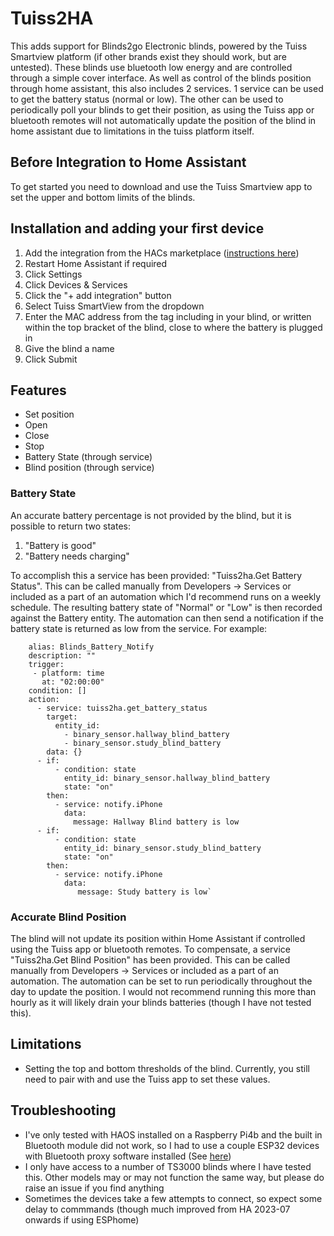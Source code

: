 # Tuiss2HA
This adds support for Blinds2go Electronic blinds, powered by the Tuiss Smartview platform (if other brands exist they should work, but are untested). These blinds use bluetooth low energy and are controlled through a simple cover interface. As well as control of the blinds position through home assistant, this also includes 2 services. 1 service can be used to get the battery status (normal or low). The other can be used to periodically poll your blinds to get their position, as using the Tuiss app or bluetooth remotes will not automatically update the position of the blind in home assistant due to limitations in the tuiss platform itself.


## Before Integration to Home Assistant ##
To get started you need to download and use the Tuiss Smartview app to set the upper and bottom limits of the blinds.

## Installation and adding your first device ##
1. Add the integration from the HACs marketplace ([instructions here](https://hacs.xyz/docs/configuration/basic))
2. Restart Home Assistant if required
3. Click Settings
4. Click Devices & Services
5. Click the "+ add integration" button
6. Select Tuiss SmartView from the dropdown
7. Enter the MAC address from the tag including in your blind, or written within the top bracket of the blind, close to where the battery is plugged in
8. Give the blind a name
9. Click Submit

## Features ##
- Set position
- Open 
- Close
- Stop
- Battery State (through service)
- Blind position (through service)

### Battery State ###
An accurate battery percentage is not provided by the blind, but it is possible to return two states:
1. "Battery is good"
2. "Battery needs charging"

To accomplish this a service has been provided: "Tuiss2ha.Get Battery Status". This can be called manually from Developers -> Services or included as a part of an automation which I'd recommend runs on a weekly schedule. The resulting battery state of "Normal" or "Low" is then recorded against the Battery entity. The automation can then send a notification if the battery state is returned as low from the service. For example:

        alias: Blinds_Battery_Notify
        description: ""
        trigger:
         - platform: time
           at: "02:00:00"
        condition: []
        action:
          - service: tuiss2ha.get_battery_status
            target:
              entity_id:
                - binary_sensor.hallway_blind_battery
                - binary_sensor.study_blind_battery
            data: {}
          - if:
              - condition: state
                entity_id: binary_sensor.hallway_blind_battery
                state: "on"
            then:
              - service: notify.iPhone
                data:
                  message: Hallway Blind battery is low
          - if:
              - condition: state
                entity_id: binary_sensor.study_blind_battery
                state: "on"
            then:
              - service: notify.iPhone
                data:
                   message: Study battery is low`


### Accurate Blind Position ###
The blind will not update its position within Home Assistant if controlled using the Tuiss app or bluetooth remotes. To compensate, a service "Tuiss2ha.Get Blind Position" has been provided. This can be called manually from Developers -> Services or included as a part of an automation. The automation can be set to run periodically throughout the day to update the position. I would not recommend running this more than hourly as it will likely drain your blinds batteries (though I have not tested this).


## Limitations ##
- Setting the top and bottom thresholds of the blind. Currently, you still need to pair with and use the Tuiss app to set these values.

## Troubleshooting ##
- I've only tested with HAOS installed on a Raspberry Pi4b and the built in Bluetooth module did not work, so I had to use a couple ESP32 devices with Bluetooth proxy software installed (See [here](https://esphome.io/components/bluetooth_proxy.html))
- I only have access to a number of TS3000 blinds where I have tested this. Other models may or may not function the same way, but please do raise an issue if you find anything
- Sometimes the devices take a few attempts to connect, so expect some delay to commmands (though much improved from HA 2023-07 onwards if using ESPhome)
